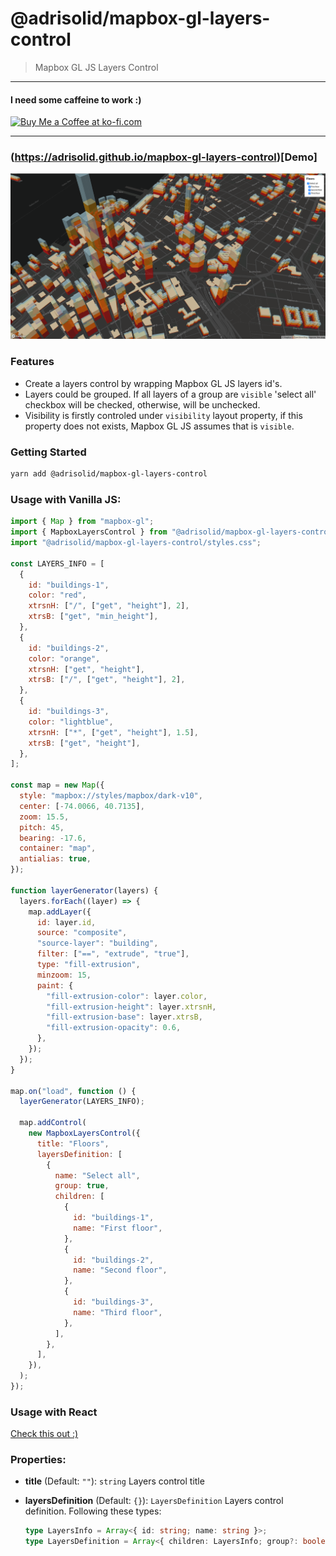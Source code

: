 # @adrisolid/mapbox-gl-layers-control

> Mapbox GL JS Layers Control

---

<h4>I need some caffeine to work :)</h4>
<a href='https://ko-fi.com/R6R01NRMJ' target='_blank'><img height='36' style='border:0px;height:36px;' src='https://cdn.ko-fi.com/cdn/kofi3.png?v=2' border='0' alt='Buy Me a Coffee at ko-fi.com' /></a>

---

### (https://adrisolid.github.io/mapbox-gl-layers-control)[Demo]

<img src="./thumb.png" alt="thumb">

### Features

- Create a layers control by wrapping Mapbox GL JS layers id's.
- Layers could be grouped. If all layers of a group are `visible` 'select all' checkbox will be checked, otherwise, will be unchecked.
- Visibility is firstly controled under `visibility` layout property, if this property does not exists, Mapbox GL JS assumes that is `visible`.

### Getting Started

```bash
yarn add @adrisolid/mapbox-gl-layers-control
```

### Usage with Vanilla JS:

```js
import { Map } from "mapbox-gl";
import { MapboxLayersControl } from "@adrisolid/mapbox-gl-layers-control";
import "@adrisolid/mapbox-gl-layers-control/styles.css";

const LAYERS_INFO = [
  {
    id: "buildings-1",
    color: "red",
    xtrsnH: ["/", ["get", "height"], 2],
    xtrsB: ["get", "min_height"],
  },
  {
    id: "buildings-2",
    color: "orange",
    xtrsnH: ["get", "height"],
    xtrsB: ["/", ["get", "height"], 2],
  },
  {
    id: "buildings-3",
    color: "lightblue",
    xtrsnH: ["*", ["get", "height"], 1.5],
    xtrsB: ["get", "height"],
  },
];

const map = new Map({
  style: "mapbox://styles/mapbox/dark-v10",
  center: [-74.0066, 40.7135],
  zoom: 15.5,
  pitch: 45,
  bearing: -17.6,
  container: "map",
  antialias: true,
});

function layerGenerator(layers) {
  layers.forEach((layer) => {
    map.addLayer({
      id: layer.id,
      source: "composite",
      "source-layer": "building",
      filter: ["==", "extrude", "true"],
      type: "fill-extrusion",
      minzoom: 15,
      paint: {
        "fill-extrusion-color": layer.color,
        "fill-extrusion-height": layer.xtrsnH,
        "fill-extrusion-base": layer.xtrsB,
        "fill-extrusion-opacity": 0.6,
      },
    });
  });
}

map.on("load", function () {
  layerGenerator(LAYERS_INFO);

  map.addControl(
    new MapboxLayersControl({
      title: "Floors",
      layersDefinition: [
        {
          name: "Select all",
          group: true,
          children: [
            {
              id: "buildings-1",
              name: "First floor",
            },
            {
              id: "buildings-2",
              name: "Second floor",
            },
            {
              id: "buildings-3",
              name: "Third floor",
            },
          ],
        },
      ],
    }),
  );
});
```

### Usage with React

[Check this out :)](https://github.com/AdriSolid/mapbox-gl-layers-control/tree/master/examples/with-react)

### Properties:

- **title** (Default: `""`): `string` Layers control title
- **layersDefinition** (Default: `{}`): `LayersDefinition` Layers control definition. Following these types:

  ```ts
  type LayersInfo = Array<{ id: string; name: string }>;
  type LayersDefinition = Array<{ children: LayersInfo; group?: boolean; name?: string }>;
  ```
